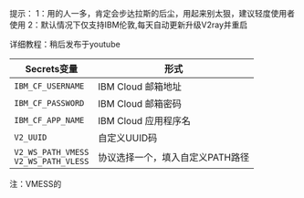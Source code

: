 提示：
1：用的人一多，肯定会步达拉斯的后尘，用起来别太狠，建议轻度使用者使用
2：默认情况下仅支持IBM伦敦,每天自动更新升级V2ray并重启

详细教程：稍后发布于youtube


   | Secrets变量 | 形式 |
  | --------------------- | ----------- |
  | `IBM_CF_USERNAME`       | IBM Cloud 邮箱地址 |
  | `IBM_CF_PASSWORD` | IBM Cloud 邮箱密码 |
  | `IBM_CF_APP_NAME` | IBM Cloud 应用程序名 |
  | `V2_UUID` | 自定义UUID码 |
  | `V2_WS_PATH_VMESS` </br> `V2_WS_PATH_VLESS` | 协议选择一个，填入自定义PATH路径 |
注：VMESS的
